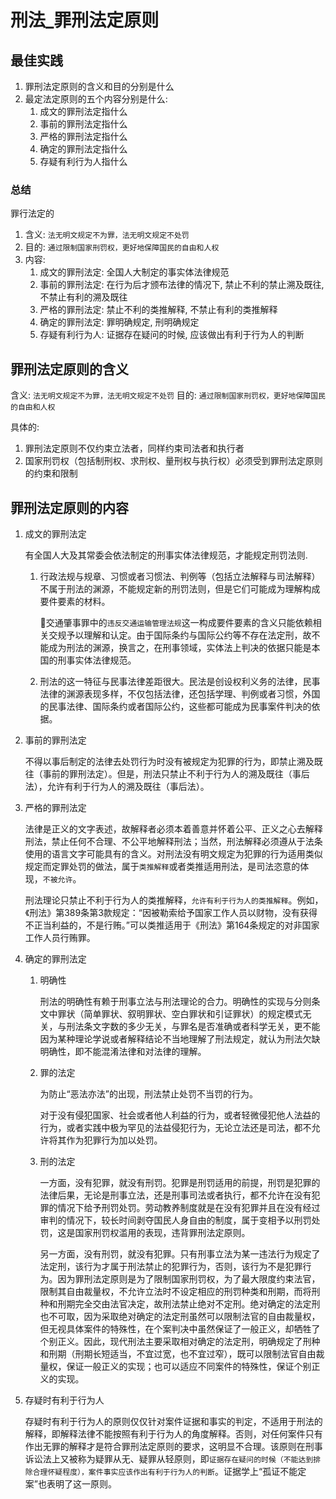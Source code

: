 # 刑法_罪刑法定原则

## 最佳实践

1. 罪刑法定原则的含义和目的分别是什么
2. 最定法定原则的五个内容分别是什么:
    1. 成文的罪刑法定指什么
    2. 事前的罪刑法定指什么
    3. 严格的罪刑法定指什么
    4. 确定的罪刑法定指什么
    5. 存疑有利行为人指什么

### 总结

罪行法定的
1. 含义: `法无明文规定不为罪，法无明文规定不处罚` 
2. 目的: `通过限制国家刑罚权，更好地保障国民的自由和人权`
3. 内容:
    1. 成文的罪刑法定: 全国人大制定的事实体法律规范
    2. 事前的罪刑法定: 在行为后才颁布法律的情况下, 禁止不利的禁止溯及既往, 不禁止有利的溯及既往
    3. 严格的罪刑法定: 禁止不利的类推解释, 不禁止有利的类推解释
    4. 确定的罪刑法定: 罪明确规定, 刑明确规定
    5. 存疑有利行为人: 证据存在疑问的时候, 应该做出有利于行为人的判断


## 罪刑法定原则的含义

含义: `法无明文规定不为罪，法无明文规定不处罚` 
目的: `通过限制国家刑罚权，更好地保障国民的自由和人权`

具体的:
1. 罪刑法定原则不仅约束立法者，同样约束司法者和执行者
2. 国家刑罚权（包括制刑权、求刑权、量刑权与执行权）必须受到罪刑法定原则的约束和限制

## 罪刑法定原则的内容

1. 成文的罪刑法定
    
    有全国人大及其常委会依法制定的刑事实体法律规范，才能规定刑罚法则.

    1. 行政法规与规章、习惯或者习惯法、判例等（包括立法解释与司法解释）不属于刑法的渊源，不能规定新的刑罚法则，但是它们可能成为理解构成要件要素的材料。
        
        🍐交通肇事罪中的`违反交通运输管理法规`这一构成要件要素的含义只能依赖相关交规予以理解和认定。由于国际条约与国际公约等不存在法定刑，故不能成为刑法的渊源，换言之，在刑事领域，实体法上判决的依据只能是本国的刑事实体法律规范。

    2. 刑法的这一特征与民事法律差距很大。民法是创设权利义务的法律，民事法律的渊源表现多样，不仅包括法律，还包括学理、判例或者习惯，外国的民事法律、国际条约或者国际公约，这些都可能成为民事案件判决的依据。

2. 事前的罪刑法定

    不得以事后制定的法律去处罚行为时没有被规定为犯罪的行为，即禁止溯及既往（事前的罪刑法定）。但是，刑法只禁止不利于行为人的溯及既往（事后法），允许有利于行为人的溯及既往（事后法）。

3. 严格的罪刑法定

    法律是正义的文字表述，故解释者必须本着善意并怀着公平、正义之心去解释刑法，禁止任何不合理、不公平地解释刑法；当然，刑法解释必须遵从于法条使用的语言文字可能具有的含义。对刑法没有明文规定为犯罪的行为适用类似规定而定罪处罚的做法，属于`类推解释`或者类推适用刑法，是司法恣意的体现，`不被允许`。

    刑法理论只禁止不利于行为人的类推解释，`允许有利于行为人的类推解释`。例如，《刑法》第389条第3款规定：“因被勒索给予国家工作人员以财物，没有获得不正当利益的，不是行贿。”可以类推适用于《刑法》第164条规定的对非国家工作人员行贿罪。

4. 确定的罪刑法定
    1. 明确性
    
        刑法的明确性有赖于刑事立法与刑法理论的合力。明确性的实现与分则条文中罪状（简单罪状、叙明罪状、空白罪状和引证罪状）的规定模式无关，与刑法条文字数的多少无关，与罪名是否准确或者科学无关，更不能因为某种理论学说或者解释结论不当地理解了刑法规定，就认为刑法欠缺明确性，即不能混淆法律和对法律的理解。

    2. 罪的法定

        为防止“恶法亦法”的出现，刑法禁止处罚不当罚的行为。

        对于没有侵犯国家、社会或者他人利益的行为，或者轻微侵犯他人法益的行为，或者实践中极为罕见的法益侵犯行为，无论立法还是司法，都不允许将其作为犯罪行为加以处罚。

    3. 刑的法定

        一方面，没有犯罪，就没有刑罚。犯罪是刑罚适用的前提，刑罚是犯罪的法律后果，无论是刑事立法，还是刑事司法或者执行，都不允许在没有犯罪的情况下给予刑罚处罚。劳动教养制度就是在没有犯罪并且在没有经过审判的情况下，较长时间剥夺国民人身自由的制度，属于变相予以刑罚处罚，这是国家刑罚权滥用的表现，违背罪刑法定原则。

        另一方面，没有刑罚，就没有犯罪。只有刑事立法为某一违法行为规定了法定刑，该行为才属于刑法禁止的犯罪行为，否则，该行为不是犯罪行为。因为罪刑法定原则是为了限制国家刑罚权，为了最大限度约束法官，限制其自由裁量权，不允许立法时不设定相应的刑罚种类和刑期，而将刑种和刑期完全交由法官决定，故刑法禁止绝对不定刑。绝对确定的法定刑也不可取，因为采取绝对确定的法定刑虽然可以限制法官的自由裁量权，但无视具体案件的特殊性，在个案判决中虽然保证了一般正义，却牺牲了个别正义。因此，现代刑法主要采取相对确定的法定刑，明确规定了刑种和刑期（刑期长短适当，不宜过宽，也不宜过窄），既可以限制法官自由裁量权，保证一般正义的实现；也可以适应不同案件的特殊性，保证个别正义的实现。

4. 存疑时有利于行为人

    存疑时有利于行为人的原则仅仅针对案件证据和事实的判定，不适用于刑法的解释，即解释法律不能按照有利于行为人的角度解释。否则，对任何案件只有作出无罪的解释才是符合罪刑法定原则的要求，这明显不合理。该原则在刑事诉讼法上又被称为疑罪从无、疑罪从轻原则，即`证据存在疑问的时候（不能达到排除合理怀疑程度），案件事实应该作出有利于行为人的判断`。证据学上“孤证不能定案”也表明了这一原则。



